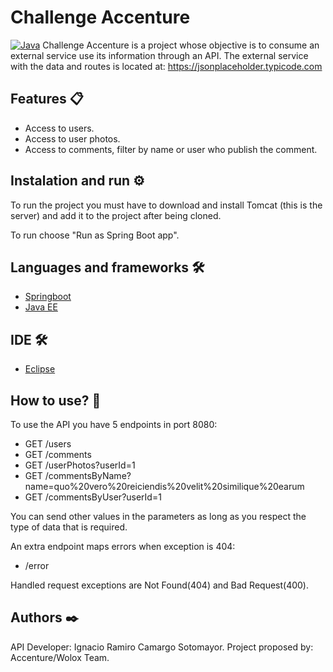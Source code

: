 # Challenge Accenture
[![Java](https://blog.nebrass.fr/wp-content/uploads/java-logo-1.png)](https://nodesource.com/products/nsolid) 
Challenge Accenture is a project whose objective is to consume an external service use its information through an API. 
The external service with the data and routes is located at: https://jsonplaceholder.typicode.com

## Features 📋
- Access to users.
- Access to user photos.
- Access to comments, filter by name or user who publish the comment.

## Instalation and run ⚙️
To run the project you must have to download and install Tomcat (this is the server) and 
add it to the project after being cloned.

To run choose "Run as Spring Boot app".

## Languages and frameworks  🛠️

- [Springboot](https://spring.io/projects/spring-boot)
- [Java EE](https://docs.oracle.com/en/java/)

## IDE  🛠️
- [Eclipse](https://www.eclipse.org/)

## How to use? 🔧

To use the API you have 5 endpoints in port 8080:
- GET /users
- GET /comments
- GET /userPhotos?userId=1
- GET /commentsByName?name=quo%20vero%20reiciendis%20velit%20similique%20earum
- GET /commentsByUser?userId=1

You can send other values in the parameters as long as you respect the type of data that is required.

An extra endpoint maps errors when exception is 404:
- /error

Handled request exceptions are Not Found(404) and Bad Request(400).

## Authors ✒️
API Developer: Ignacio Ramiro Camargo Sotomayor.
Project proposed by: Accenture/Wolox Team.



